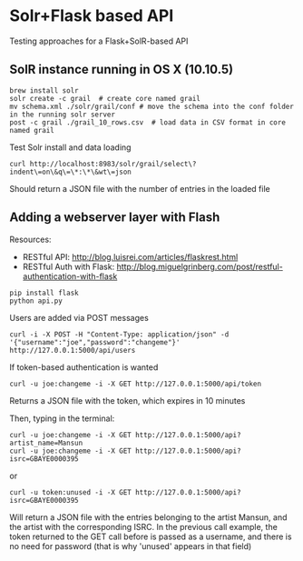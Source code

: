 # Solr+Flask based API 
Testing approaches for a Flask+SolR-based API

## SolR instance running in OS X (10.10.5)

```
brew install solr
solr create -c grail  # create core named grail
mv schema.xml ./solr/grail/conf # move the schema into the conf folder in the running solr server
post -c grail ./grail_10_rows.csv  # load data in CSV format in core named grail
```
Test Solr install and data loading
```
curl http://localhost:8983/solr/grail/select\?indent\=on\&q\=\*:\*\&wt\=json
```
Should return a JSON file with the number of entries in the loaded file


## Adding a webserver layer with Flash

Resources:
- RESTful API: http://blog.luisrei.com/articles/flaskrest.html
- RESTful Auth with Flask: http://blog.miguelgrinberg.com/post/restful-authentication-with-flask

```
pip install flask
python api.py
```

Users are added via POST messages
```
curl -i -X POST -H "Content-Type: application/json" -d '{"username":"joe","password":"changeme"}' http://127.0.0.1:5000/api/users
```

If token-based authentication is wanted

```
curl -u joe:changeme -i -X GET http://127.0.0.1:5000/api/token
```

Returns a JSON file with the token, which expires in 10 minutes

Then, typing in the terminal: 
```
curl -u joe:changeme -i -X GET http://127.0.0.1:5000/api?artist_name=Mansun
curl -u joe:changeme -i -X GET http://127.0.0.1:5000/api?isrc=GBAYE0000395
```
or 
```
curl -u token:unused -i -X GET http://127.0.0.1:5000/api?isrc=GBAYE0000395
```

Will return a JSON file with the entries belonging to the artist Mansun, and the artist with the corresponding ISRC. In the previous call example, the token returned to the GET call before is passed as a username, and there is no need for password (that is why 'unused' appears in that field)